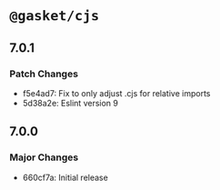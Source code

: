 # `@gasket/cjs`

## 7.0.1

### Patch Changes

- f5e4ad7: Fix to only adjust .cjs for relative imports
- 5d38a2e: Eslint version 9

## 7.0.0

### Major Changes

- 660cf7a: Initial release
